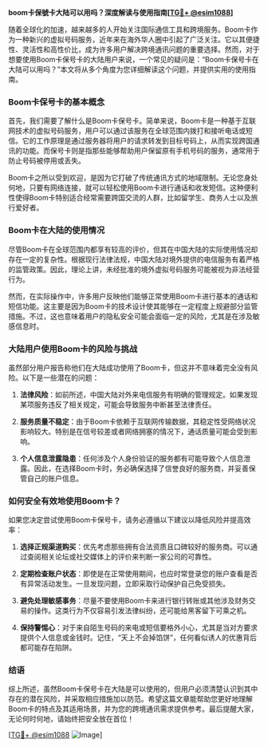 **boom卡保號卡大陆可以用吗？深度解读与使用指南[[TG💪+ @esim1088](https://t.me/s/esim1088)]**

随着全球化的加速，越来越多的人开始关注国际通信工具和跨境服务。Boom卡作为一种新兴的虚拟号码服务，近年来在海外华人圈中引起了广泛关注。它以其便捷性、灵活性和高性价比，成为许多用户解决跨境通讯问题的重要选择。然而，对于想要使用Boom卡保号卡的大陆用户来说，一个常见的疑问是：“Boom卡保号卡在大陆可以用吗？”本文将从多个角度为您详细解读这个问题，并提供实用的使用指南。

### Boom卡保号卡的基本概念

首先，我们需要了解什么是Boom卡保号卡。简单来说，Boom卡是一种基于互联网技术的虚拟号码服务，用户可以通过该服务在全球范围内拨打和接听电话或短信。它的工作原理是通过服务器将用户的请求转发到目标号码上，从而实现跨国通讯的功能。而保号卡则是指那些能够帮助用户保留原有手机号码的服务，通常用于防止号码被停用或丢失。

Boom卡之所以受到欢迎，是因为它打破了传统通讯方式的地域限制。无论您身处何地，只要有网络连接，就可以轻松使用Boom卡进行通话和收发短信。这种便利性使得Boom卡特别适合经常需要跨国交流的人群，比如留学生、商务人士以及旅行爱好者。

### Boom卡在大陆的使用情况

尽管Boom卡在全球范围内都享有较高的评价，但其在中国大陆的实际使用情况却存在一定的复杂性。根据现行法律法规，中国大陆对境外提供的电信服务有着严格的监管政策。因此，理论上讲，未经批准的境外虚拟号码服务可能被视为非法经营行为。

然而，在实际操作中，许多用户反映他们能够正常使用Boom卡进行基本的通话和短信功能。这主要是因为Boom卡的技术设计使其能够在一定程度上规避部分监管措施。不过，这也意味着用户的隐私安全可能会面临一定的风险，尤其是在涉及敏感信息时。

### 大陆用户使用Boom卡的风险与挑战

虽然部分用户报告称他们在大陆成功使用了Boom卡，但这并不意味着完全没有风险。以下是一些潜在的问题：

1. **法律风险**：如前所述，中国大陆对外来电信服务有明确的管理规定。如果发现某项服务违反了相关规定，可能会导致服务中断甚至法律责任。
   
2. **服务质量不稳定**：由于Boom卡依赖于互联网传输数据，其稳定性受网络状况影响较大。特别是在信号较差或者网络拥塞的情况下，通话质量可能会受到影响。

3. **个人信息泄露隐患**：任何涉及个人身份验证的服务都有可能导致个人信息泄露。因此，在选择Boom卡时，务必确保选择了信誉良好的服务商，并妥善保管自己的账户信息。

### 如何安全有效地使用Boom卡？

如果您决定尝试使用Boom卡保号卡，请务必遵循以下建议以降低风险并提高效率：

1. **选择正规渠道购买**：优先考虑那些拥有合法资质且口碑较好的服务商。可以通过查阅相关论坛或社交媒体上的评价来判断一家公司的可靠性。

2. **定期检查账户状态**：即使是在正常使用期间，也应时常登录您的账户查看是否有异常活动发生。一旦发现问题，立即采取行动保护自己免受损失。

3. **避免处理敏感事务**：尽量不要使用Boom卡来进行银行转账或其他涉及财务交易的操作。这类行为不仅容易引发法律纠纷，还可能给黑客留下可乘之机。

4. **保持警惕心**：对于来自陌生号码的来电或短信要格外小心，尤其是当对方要求提供个人信息或金钱时。记住，“天上不会掉馅饼”，任何看似诱人的优惠背后都可能存在陷阱。

### 结语

综上所述，虽然Boom卡保号卡在大陆是可以使用的，但用户必须清楚认识到其中存在的潜在风险，并采取相应措施加以防范。希望这篇文章能帮助您更好地理解Boom卡的特点及其适用场景，并为您的跨境通讯需求提供参考。最后提醒大家，无论何时何地，请始终把安全放在首位！

[[TG💪+ @esim1088](https://t.me/s/esim1088) ![Image](https://i.postimg.cc/4NQfJmqS/Snipaste-2025-05-13-00-14-12.png)]